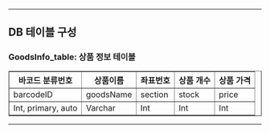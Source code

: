 ***
 <h2>DB 테이블 구성</h2>

<b><h3>GoodsInfo_table: 상품 정보 테이블<b></h3>
<table border="1">
	<th>바코드 분류번호</th>
	<th>상품이름</th>
	<th>좌표번호</th>
	<th>상품 개수</th>
	<th>상품 가격</th>
	<tr><!-- 첫번째 줄 시작 -->
	    <td>barcodeID</td>
	    <td>goodsName</td>
	    <td>section</td>
	    <td>stock</td>
	    <td>price</td>
	</tr><!-- 첫번째 줄 끝 -->
	<tr><!-- 두번째 줄 시작 -->
	    <td>Int, primary, auto</td>
	    <td>Varchar</td>
	    <td>Int</td>
	    <td>Int</td>
	    <td>Int</td>
	</tr><!-- 두번째 줄 끝 -->
</table>
	
 ***
